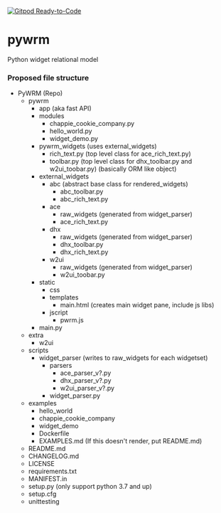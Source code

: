[![Gitpod Ready-to-Code](https://img.shields.io/badge/Gitpod-Ready--to--Code-blue?logo=gitpod)](https://gitpod.io/#https://github.com/pywrm/pywrm) 

# pywrm
Python widget relational model


### Proposed file structure
* PyWRM (Repo)
  * pywrm
    * app (aka fast API)
    * modules
      * chappie_cookie_company.py
      * hello_world.py
      * widget_demo.py
    * pywrm_widgets (uses external_widgets)
      * rich_text.py (top level class for ace_rich_text.py)
      * toolbar.py (top level class for dhx_toolbar.py and w2ui_toobar.py) (basically ORM like object)
    * external_widgets
      * abc (abstract base class for rendered_widgets)
        * abc_toolbar.py
        * abc_rich_text.py
      * ace
        * raw_widgets (generated from widget_parser)
        * ace_rich_text.py
      * dhx
        * raw_widgets (generated from widget_parser)
        * dhx_toolbar.py
        * dhx_rich_text.py
      * w2ui
        * raw_widgets (generated from widget_parser)
        * w2ui_toobar.py
    * static
      * css
      * templates
        * main.html (creates main widget pane, include js libs)
      * jscript
        * pwrm.js
    * main.py
  * extra
    * w2ui
  * scripts
    * widget_parser (writes to raw_widgets for each widgetset)
      * parsers
        * ace_parser_v?.py
        * dhx_parser_v?.py
        * w2ui_parser_v?.py
      * widget_parser.py
  * examples
    * hello_world
    * chappie_cookie_company
    * widget_demo
    * Dockerfile
    * EXAMPLES.md (If this doesn't render, put README.md)
  * README.md
  * CHANGELOG.md
  * LICENSE
  * requirements.txt
  * MANIFEST.in
  * setup.py (only support python 3.7 and up)
  * setup.cfg
  * unittesting
